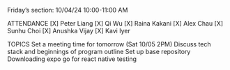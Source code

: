 Friday’s section: 10/04/24 10:00-11:00 AM

ATTENDANCE
[X] Peter Liang
[X] Qi Wu
[X] Raina Kakani
[X] Alex Chau
[X] Sunhu Choi
[X] Anushka Vijay
[X] Kavi Iyer

TOPICS
Set a meeting time for tomorrow (Sat 10/05 2PM)
Discuss tech stack and beginnings of program outline
Set up base repository 
Downloading expo go for react native testing 
